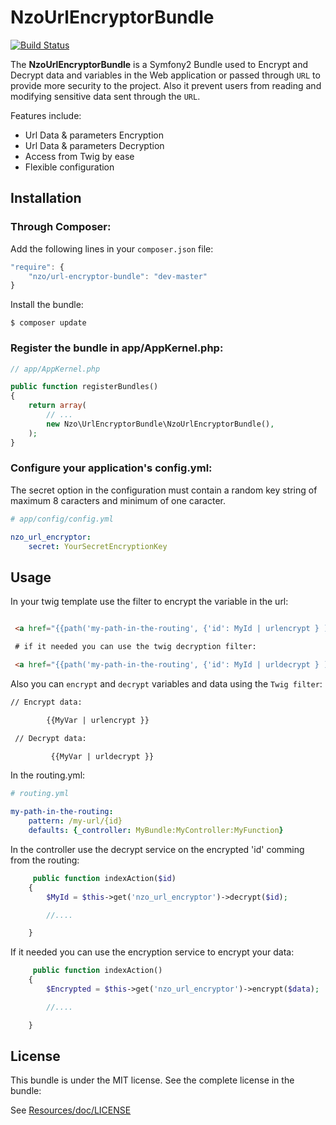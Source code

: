 NzoUrlEncryptorBundle
=====================

[![Build Status](https://travis-ci.org/NAYZO/NzoUrlEncryptorBundle.svg?branch=master)](https://travis-ci.org/NAYZO/NzoUrlEncryptorBundle)

The **NzoUrlEncryptorBundle** is a Symfony2 Bundle used to Encrypt and Decrypt data and variables in the Web application or passed through ``URL`` to provide more security to the project.
Also it prevent users from reading and modifying sensitive data sent through the ``URL``.


Features include:

- Url Data & parameters Encryption
- Url Data & parameters Decryption
- Access from Twig by ease
- Flexible configuration


Installation
------------

### Through Composer:

Add the following lines in your `composer.json` file:

``` js
"require": {
    "nzo/url-encryptor-bundle": "dev-master"
}
```
Install the bundle:

```
$ composer update
```

### Register the bundle in app/AppKernel.php:

``` php
// app/AppKernel.php

public function registerBundles()
{
    return array(
        // ...
        new Nzo\UrlEncryptorBundle\NzoUrlEncryptorBundle(),
    );
}
```

### Configure your application's config.yml:

The secret option in the configuration must contain a random key string of maximum 8 caracters and minimum of one caracter.

``` yml
# app/config/config.yml

nzo_url_encryptor:
    secret: YourSecretEncryptionKey 
```

Usage
-----

In your twig template use the filter to encrypt the variable in the url:

``` html

 <a href="{{path('my-path-in-the-routing', {'id': MyId | urlencrypt } )}}"> My link </a>

 # if it needed you can use the twig decryption filter:

 <a href="{{path('my-path-in-the-routing', {'id': MyId | urldecrypt } )}}"> My link </a>

```

Also you can ``encrypt`` and ``decrypt`` variables and data using the ``Twig filter``:

``` html
// Encrypt data:

        {{MyVar | urlencrypt }}

 // Decrypt data:

         {{MyVar | urldecrypt }}
```

In the routing.yml:

``` yml
# routing.yml

my-path-in-the-routing:    
    pattern: /my-url/{id}
    defaults: {_controller: MyBundle:MyController:MyFunction}

```

In the controller use the decrypt service on the encrypted 'id' comming from the routing:

```php
     public function indexAction($id) 
    {
        $MyId = $this->get('nzo_url_encryptor')->decrypt($id);

        //....

    }    
```

If it needed you can use the encryption service to encrypt your data:

```php
     public function indexAction() 
    {   
        $Encrypted = $this->get('nzo_url_encryptor')->encrypt($data);

        //....

    }    
```

License
-------

This bundle is under the MIT license. See the complete license in the bundle:

See [Resources/doc/LICENSE](https://github.com/NAYZO/NzoUrlEncryptorBundle/tree/master/Resources/doc/LICENSE)